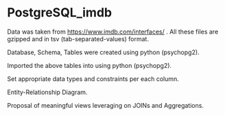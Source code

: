 # PostgreSQL_imdb


Data was taken from https://www.imdb.com/interfaces/ . All these files are gzipped and in tsv (tab-separated-values) format.

Database, Schema, Tables were created using python (psychopg2).

Imported the above tables into using python (psychopg2).

Set appropriate data types and constraints per each column.

Entity-Relationship Diagram.

Proposal of meaningful views leveraging on JOINs and Aggregations. 
